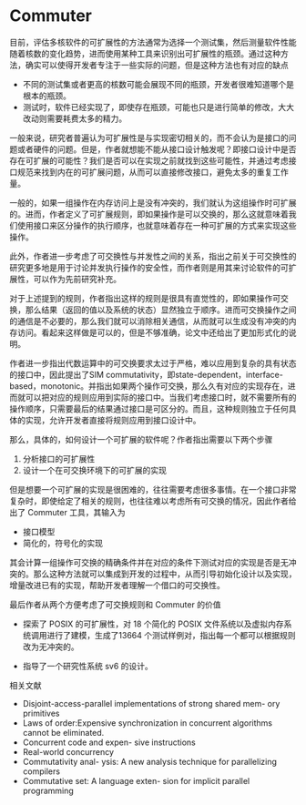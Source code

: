 # Commuter
目前，评估多核软件的可扩展性的方法通常为选择一个测试集，然后测量软件性能随着核数的变化趋势，进而使用某种工具来识别出可扩展性的瓶颈。通过这种方法，确实可以使得开发者专注于一些实际的问题，但是这种方法也有对应的缺点

* 不同的测试集或者更高的核数可能会展现不同的瓶颈，开发者很难知道哪个是根本的瓶颈。
* 测试时，软件已经实现了，即使存在瓶颈，可能也只是进行简单的修改，大大改动则需要耗费太多的精力。

一般来说，研究者普遍认为可扩展性是与实现密切相关的，而不会认为是接口的问题或者硬件的问题。但是，作者就想能不能从接口设计触发呢？即接口设计中是否存在可扩展的可能性？我们是否可以在实现之前就找到这些可能性，并通过考虑接口规范来找到内在的可扩展问题，从而可以直接修改接口，避免太多的重复工作量。

一般的，如果一组操作在内存访问上是没有冲突的，我们就认为这组操作时可扩展的。进而，作者定义了可扩展规则，即如果操作是可以交换的，那么这就意味着我们使用接口来区分操作的执行顺序，也就意味着存在一种可扩展的方式来实现这些操作。

此外，作者进一步考虑了可交换性与并发性之间的关系，指出之前关于可交换性的研究更多地是用于讨论并发执行操作的安全性，而作者则是用其来讨论软件的可扩展性，可以作为先前研究补充。

对于上述提到的规则，作者指出这样的规则是很具有直觉性的，即如果操作可交换，那么结果（返回的值以及系统的状态）显然独立于顺序。进而可交换操作之间的通信是不必要的，那么我们就可以消除相关通信，从而就可以生成没有冲突的内存访问。看起来这样做是可以的，但是不够准确，论文中还给出了更加形式化的说明。

作者进一步指出代数运算中的可交换要求太过于严格，难以应用到复杂的具有状态的接口中，因此提出了SIM commutativity，即state-dependent，interface-based，monotonic。并指出如果两个操作可交换，那么久有对应的实现存在，进而就可以把对应的规则应用到实际的接口中。当我们考虑接口时，就不需要所有的操作顺序，只需要最后的结果通过接口是可区分的。而且，这种规则独立于任何具体的实现，允许开发者直接将规则应用到接口设计中。

那么，具体的，如何设计一个可扩展的软件呢？作者指出需要以下两个步骤

1. 分析接口的可扩展性
2. 设计一个在可交换环境下的可扩展的实现

但是想要一个可扩展的实现是很困难的，往往需要考虑很多事情。在一个接口非常复杂时，即使给定了相关的规则，也往往难以考虑所有可交换的情况，因此作者给出了 Commuter 工具，其输入为
* 接口模型
* 简化的，符号化的实现

其会计算一组操作可交换的精确条件并在对应的条件下测试对应的实现是否是无冲突的。那么这种方法就可以集成到开发的过程中，从而引导初始化设计以及实现，增量改进已有的实现，帮助开发者理解一个借口的可交换性。

最后作者从两个方便考虑了可交换规则和 Commuter 的价值

- 探索了 POSIX 的可扩展性，对 18 个简化的 POSIX 文件系统以及虚拟内存系统调用进行了建模，生成了13664 个测试样例对，指出每一个都可以根据规则改为无冲突的。

* 指导了一个研究性系统 sv6 的设计。


相关文献

- Disjoint-access-parallel implementations of strong shared mem- ory primitives
- Laws of order:Expensive synchronization in concurrent algorithms cannot be eliminated.
- Concurrent code and expen- sive instructions
- Real-world concurrency
- Commutativity anal- ysis: A new analysis technique for parallelizing compilers
- Commutative set: A language exten- sion for implicit parallel programming